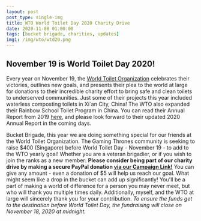 ```yaml
---
layout: post
post_type: single-img
title: WTO World Toilet Day 2020 Charity Drive
date: 2020-11-08 01:00:00
tags: [bucket brigade, charities, updates]
img1: /img/wto/wtd20.png
---
```

## November 19 is World Toilet Day 2020!

Every year on November 19, the [World Toilet Organization](https://www.worldtoilet.org/) celebrates their victories, outlines new goals, and presents their plea to the world at large for donations to their incredible charity effort to bring safe and clean toilets to underserved communities. Just some of their projects this year included waterless composting toilets in Xi`an City, China! The WTO also expanded their Rainbow School Toilet Program in China. You can read their Annual Report from 2019 [here](https://worldtoilet.org/wp-content/uploads/AnnualReports/WTO_AnnualReport_2019.pdf), and please look forward to their updated 2020 Annual Report in the coming days. 

Bucket Brigade, this year we are doing something special for our friends at the World Toilet Organization. The Gaming Thrones community is seeking to raise $400 (Singapore) before World Toilet Day - November 19 - to add to the WTO yearly goal! Whether you are a veteran brigadier, or if you wish to join the ranks as a new member: **Please consider being part of our charity drive by making a secure PayPal donation [via our Campaign Link!](https://worldtoilet.give.asia/campaign/gaming-thrones-the-bucket-brigade-wto-charity-drive#/)** You can give any amount - even a donation of $5 will help us reach our goal. What might seem like a drop in the bucket can add up significantly! You'll be a part of making a world of difference for a person you may never meet, but who will thank you multiple times daily. Additionally, myself, and the WTO at large will sincerely thank you for your contribution. *To ensure the funds get to the destination before World Toilet Day, the fundraising will close on November 18, 2020 at midnight.* 
